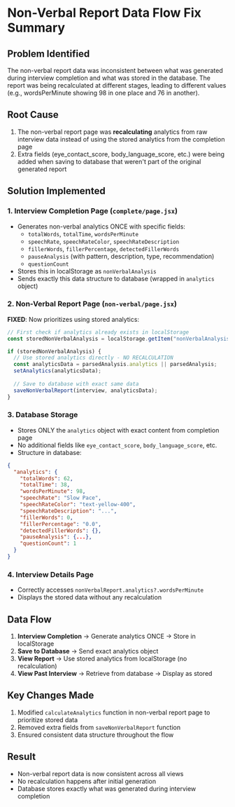 # Non-Verbal Report Data Flow Fix Summary

## Problem Identified
The non-verbal report data was inconsistent between what was generated during interview completion and what was stored in the database. The report was being recalculated at different stages, leading to different values (e.g., wordsPerMinute showing 98 in one place and 76 in another).

## Root Cause
1. The non-verbal report page was **recalculating** analytics from raw interview data instead of using the stored analytics from the completion page
2. Extra fields (eye_contact_score, body_language_score, etc.) were being added when saving to database that weren't part of the original generated report

## Solution Implemented

### 1. Interview Completion Page (`complete/page.jsx`)
- Generates non-verbal analytics ONCE with specific fields:
  - `totalWords`, `totalTime`, `wordsPerMinute`
  - `speechRate`, `speechRateColor`, `speechRateDescription`
  - `fillerWords`, `fillerPercentage`, `detectedFillerWords`
  - `pauseAnalysis` (with pattern, description, type, recommendation)
  - `questionCount`
- Stores this in localStorage as `nonVerbalAnalysis`
- Sends exactly this data structure to database (wrapped in `analytics` object)

### 2. Non-Verbal Report Page (`non-verbal/page.jsx`)
**FIXED**: Now prioritizes using stored analytics:
```javascript
// First check if analytics already exists in localStorage
const storedNonVerbalAnalysis = localStorage.getItem("nonVerbalAnalysis");

if (storedNonVerbalAnalysis) {
  // Use stored analytics directly - NO RECALCULATION
  const analyticsData = parsedAnalysis.analytics || parsedAnalysis;
  setAnalytics(analyticsData);
  
  // Save to database with exact same data
  saveNonVerbalReport(interview, analyticsData);
}
```

### 3. Database Storage
- Stores ONLY the `analytics` object with exact content from completion page
- No additional fields like `eye_contact_score`, `body_language_score`, etc.
- Structure in database:
```json
{
  "analytics": {
    "totalWords": 62,
    "totalTime": 38,
    "wordsPerMinute": 98,
    "speechRate": "Slow Pace",
    "speechRateColor": "text-yellow-400",
    "speechRateDescription": "...",
    "fillerWords": 0,
    "fillerPercentage": "0.0",
    "detectedFillerWords": {},
    "pauseAnalysis": {...},
    "questionCount": 1
  }
}
```

### 4. Interview Details Page
- Correctly accesses `nonVerbalReport.analytics?.wordsPerMinute`
- Displays the stored data without any recalculation

## Data Flow
1. **Interview Completion** → Generate analytics ONCE → Store in localStorage
2. **Save to Database** → Send exact analytics object
3. **View Report** → Use stored analytics from localStorage (no recalculation)
4. **View Past Interview** → Retrieve from database → Display as stored

## Key Changes Made
1. Modified `calculateAnalytics` function in non-verbal report page to prioritize stored data
2. Removed extra fields from `saveNonVerbalReport` function
3. Ensured consistent data structure throughout the flow

## Result
- Non-verbal report data is now consistent across all views
- No recalculation happens after initial generation
- Database stores exactly what was generated during interview completion